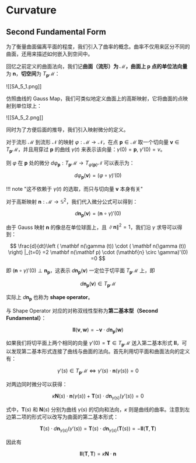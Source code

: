 
# Curvature

## Second Fundamental Form

为了衡量曲面偏离平面的程度，我们引入了曲率的概念。曲率不仅用来区分不同的曲面，还用来描述如何嵌入到空间中。

回忆之前定义的曲面法向，我们记**曲面（流形）**为 $\mathcal M$，曲面上 $\mathbf p$ 点的**单位法向量**为 $\mathbf n$，**切空间**为 $T_\mathbf p \mathcal M$：

![[SA_5_1.png]]

仿照曲线的 Gauss Map，我们可类似地定义曲面上的高斯映射，它将曲面的点映射到单位球上：

![[SA_5_2.png]]

同时为了方便后面的推导，我们引入映射微分的定义。

对于流形 $\mathcal{M}$ 到流形 $\mathcal{N}$ 的映射 $\varphi: \mathcal M \rightarrow \mathcal N$，在点 $\mathbf{p}\in \mathcal M$ 取一个切向量 $\mathbf v \in T_\mathbf p \mathcal M$，并且用穿过 $\mathbf p$ 的曲线 $\gamma(t)$ 来表示该向量：$\gamma(0)=\mathbf p,\ \gamma '(0)=v$。

则 $\varphi$ 在 $\mathbf p$ 处的微分 $d \varphi_\mathbf{p} : T_\mathbf{p} \mathcal{M} \rightarrow T_{\varphi(\mathbf{p})} \mathcal{N}$ 可以表示为：

$$d \varphi_\mathbf{p} (\mathbf v) = (\varphi \circ \gamma)' (0)$$

!!! note "这不依赖于 $\gamma(t)$ 的选取，而只与切向量 $\mathbf v$ 本身有关"

对于高斯映射 $\mathbf n: \mathcal M \rightarrow \mathbb S^2$，我们代入微分公式可以得到：

$$d \mathbf{n}_\mathbf{p} (\mathbf{v}) = (\mathbf{n} \circ \gamma)' (0)$$

由于 Gauss 映射 $\mathbf{n}$ 的像总在单位球面上，且 $\|\mathbf n \|^2 =1$，我们沿 $\gamma$ 求导可以得到：

$$
\frac{d}{dt}\left ( \mathbf n(\gamma (t)) \cdot ( \mathbf n(\gamma (t))  \right) |_{t=0} =2 \mathbf n(\mathbf p) \cdot 
(\mathbf{n} \circ \gamma)'(0) =0
$$

即 $(\mathbf{n} \circ \gamma)'(0) \perp \mathbf{n}_\mathbf{p}$，这表示 $d \mathbf{n}_\mathbf{p} (\mathbf{v})$ 一定位于切平面 $T_\mathbf{p} \mathcal{M}$ 上，即

$$d \mathbf{n}_\mathbf{p} (\mathbf{v}) \in T_\mathbf{p} \mathcal{M}$$

实际上 $d\mathbf{n}_\mathbf{p}$ 也称为 **shape operator**。

与 Shape Operator 对应的对称双线性型称为**第二基本型（Second Fundamental）**：

$$\mathbf{II} (\mathbf{v}, \mathbf{w}) = -\mathbf{v} \cdot d \mathbf{n}_\mathbf{p} (\mathbf{w})$$

如果我们将切平面上两个相同的向量 $\gamma'(0) = \mathbf{T} \in T_\mathbf{p} \mathcal{M}$ 送入第二基本形式 $\mathbf{II}$，可以发现第二基本形式连接了曲线与曲面的法向。首先利用切平面和曲面法向的定义有：

$$\gamma'(s) \in T_\mathbf{p} \mathcal{M} \Leftrightarrow \gamma'(s) \cdot \mathbf{n} (\gamma(s)) = 0$$

对两边同时微分可以获得：

$$\kappa \mathbf{N}(s) \cdot \mathbf{n} (\gamma(s)) + \mathbf{T}(s) \cdot d \mathbf{n}_{\gamma(s)} (\gamma'(s)) = 0$$

式中，$\mathbf{T}(s)$ 和 $\mathbf{N}(s)$ 分别为曲线 $\gamma(s)$ 的切向和法向，$\kappa$ 则是曲线的曲率。注意到左边第二项的形式可以改写为曲面的第二基本形式：

$$\mathbf{T}(s) \cdot d \mathbf{n}_{\gamma(s)} (\gamma'(s)) = \mathbf{T}(s) \cdot d \mathbf{n}_{\gamma(s)} (\mathbf{T}(s)) = -\mathbf{II} (\mathbf{T}, \mathbf{T})$$

因此有

$$\mathbf{II} (\mathbf{T}, \mathbf{T}) = \kappa \mathbf{N} \cdot \mathbf{n}$$

